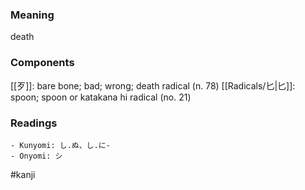### Meaning

death

### Components

[[歹]]: bare bone; bad; wrong; death radical (n. 78) [[Radicals/匕|匕]]: spoon; spoon or katakana hi radical (no. 21)

### Readings

```
- Kunyomi: し.ぬ、し.に-
- Onyomi: シ
```

#kanji